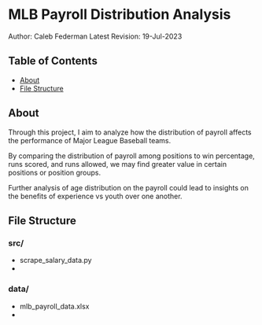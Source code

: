 # MLB Payroll Distribution Analysis

Author: Caleb Federman
Latest Revision: 19-Jul-2023

## Table of Contents
- [About](#about)
- [File Structure](#file-structure)

## About

Through this project, I aim to analyze how the distribution of payroll affects the performance of Major League Baseball teams. 

By comparing the distribution of payroll among positions to win percentage, runs scored, and runs allowed, we may find greater value in certain positions or position groups. 

Further analysis of age distribution on the payroll could lead to insights on the benefits of experience vs youth over one another.

## File Structure

### src/

 - scrape_salary_data.py
 - 

### data/

- mlb_payroll_data.xlsx
- 

